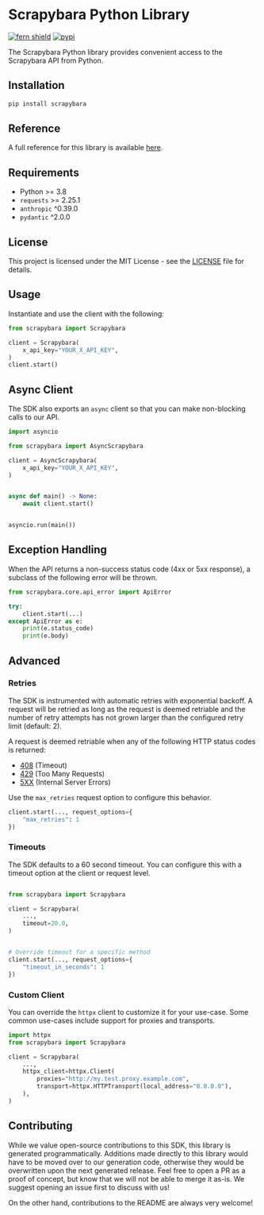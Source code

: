 # Scrapybara Python Library

[![fern shield](https://img.shields.io/badge/%F0%9F%8C%BF-Built%20with%20Fern-brightgreen)](https://buildwithfern.com?utm_source=github&utm_medium=github&utm_campaign=readme&utm_source=https%3A%2F%2Fgithub.com%2Fscrapybara%2Fscrapybara-python)
[![pypi](https://img.shields.io/pypi/v/scrapybara)](https://pypi.python.org/pypi/scrapybara)

The Scrapybara Python library provides convenient access to the Scrapybara API from Python.

## Installation

```sh
pip install scrapybara
```

## Reference

A full reference for this library is available [here](./reference.md).

## Requirements

- Python >= 3.8
- `requests` >= 2.25.1
- `anthropic` ^0.39.0
- `pydantic` ^2.0.0

## License

This project is licensed under the MIT License - see the [LICENSE](LICENSE) file for details.

## Usage

Instantiate and use the client with the following:

```python
from scrapybara import Scrapybara

client = Scrapybara(
    x_api_key="YOUR_X_API_KEY",
)
client.start()
```

## Async Client

The SDK also exports an `async` client so that you can make non-blocking calls to our API.

```python
import asyncio

from scrapybara import AsyncScrapybara

client = AsyncScrapybara(
    x_api_key="YOUR_X_API_KEY",
)


async def main() -> None:
    await client.start()


asyncio.run(main())
```

## Exception Handling

When the API returns a non-success status code (4xx or 5xx response), a subclass of the following error
will be thrown.

```python
from scrapybara.core.api_error import ApiError

try:
    client.start(...)
except ApiError as e:
    print(e.status_code)
    print(e.body)
```

## Advanced

### Retries

The SDK is instrumented with automatic retries with exponential backoff. A request will be retried as long
as the request is deemed retriable and the number of retry attempts has not grown larger than the configured
retry limit (default: 2).

A request is deemed retriable when any of the following HTTP status codes is returned:

- [408](https://developer.mozilla.org/en-US/docs/Web/HTTP/Status/408) (Timeout)
- [429](https://developer.mozilla.org/en-US/docs/Web/HTTP/Status/429) (Too Many Requests)
- [5XX](https://developer.mozilla.org/en-US/docs/Web/HTTP/Status/500) (Internal Server Errors)

Use the `max_retries` request option to configure this behavior.

```python
client.start(..., request_options={
    "max_retries": 1
})
```

### Timeouts

The SDK defaults to a 60 second timeout. You can configure this with a timeout option at the client or request level.

```python

from scrapybara import Scrapybara

client = Scrapybara(
    ...,
    timeout=20.0,
)


# Override timeout for a specific method
client.start(..., request_options={
    "timeout_in_seconds": 1
})
```

### Custom Client

You can override the `httpx` client to customize it for your use-case. Some common use-cases include support for proxies
and transports.
```python
import httpx
from scrapybara import Scrapybara

client = Scrapybara(
    ...,
    httpx_client=httpx.Client(
        proxies="http://my.test.proxy.example.com",
        transport=httpx.HTTPTransport(local_address="0.0.0.0"),
    ),
)
```

## Contributing

While we value open-source contributions to this SDK, this library is generated programmatically.
Additions made directly to this library would have to be moved over to our generation code,
otherwise they would be overwritten upon the next generated release. Feel free to open a PR as
a proof of concept, but know that we will not be able to merge it as-is. We suggest opening
an issue first to discuss with us!

On the other hand, contributions to the README are always very welcome!
